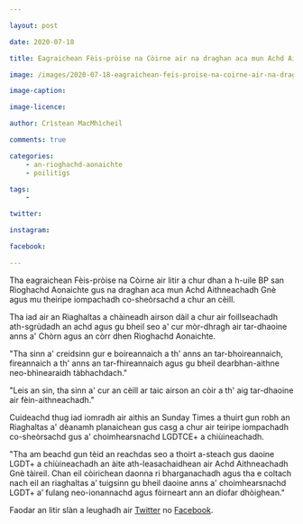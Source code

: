 ```yaml
---

layout: post

date: 2020-07-18

title: Eagraichean Fèis-pròise na Còirne air na draghan aca mun Achd Aithneachadh Gnè a chur an cèill ann an litir fosgailte do Bhuill-phàrlamaid

image: /images/2020-07-18-eagraichean-feis-proise-na-coirne-air-na-draghan-aca-mun-achd-aithneachadh-gne-a-chur-an-ceill-ann-an-litir-fosgailte-do-bhuill-pharlamaid.jpg

image-caption:

image-licence:

author: Crìstean MacMhìcheil

comments: true

categories:
    - an-rioghachd-aonaichte
    - poilitigs

tags:
    - 

twitter:

instagram:

facebook:

---
```


Tha eagraichean Fèis-pròise na Còirne air litir a chur dhan a h-uile BP san Rìoghachd Aonaichte gus na draghan aca mun Achd Aithneachadh Gnè agus mu theiripe iompachadh co-sheòrsachd a chur an cèill.

<!--more-->

Tha iad air an Riaghaltas a chàineadh airson dàil a chur air foillseachadh ath-sgrùdadh an achd agus gu bheil seo a' cur mòr-dhragh air tar-dhaoine anns a' Chòrn agus an còrr dhen Rìoghachd Aonaichte.

"Tha sinn a' creidsinn gur e boireannaich a th' anns an tar-bhoireannaich, fireannaich a th' anns an tar-fhireannaich agus gu bheil dearbhan-aithne neo-bhìnearaidh tàbhachdach."

"Leis an sin, tha sinn a' cur an cèill ar taic airson an còir a th' aig tar-dhaoine air fèin-aithneachadh."

Cuideachd thug iad iomradh air aithis an Sunday Times a thuirt gun robh an Riaghaltas a' dèanamh planaichean gus casg a chur air teiripe iompachadh co-sheòrsachd gus a' choimhearsnachd LGDTCE+ a chiùineachadh.

"Tha am beachd gun tèid an reachdas seo a thoirt a-steach gus daoine LGDT+ a chiùineachadh an àite ath-leasachaidhean air Achd Aithneachadh Gnè tàireil. Chan eil còirichean daonna ri bharganachadh agus tha e coltach nach eil an riaghaltas a’ tuigsinn gu bheil daoine anns a' choimhearsnachd LGDT+ a’ fulang neo-ionannachd agus fòirneart ann an diofar dhòighean."

Faodar an litir slàn a leughadh air [Twitter](https://twitter.com/cornwallpridetm/status/1283750507656421376?s=21) no [Facebook](https://www.facebook.com/682216145187516/posts/3217278321681273/).